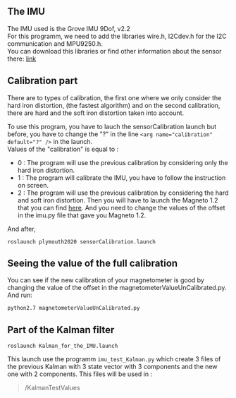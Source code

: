 ## The IMU  
The IMU used is the Grove IMU 9Dof, v2.2  
For this programm, we need to add the libraries wire.h, I2Cdev.h for the I2C communication and MPU9250.h.  
You can download this libraries or find other information about the sensor there: [link](https://wiki.seeedstudio.com/Grove-IMU_9DOF_v2.0/ "Information for the Grove-IMU_9DOF_v2.0")  


## Calibration part  
There are to types of calibration, the first one where we only consider the hard iron distortion, (the fastest algorithm) and on the second calibration, there are hard and the soft iron distortion taken into account.  



To use this program, you have to lauch the sensorCalibration launch
but before, you have to change the "?" in the line `<arg name="calibration" default="?" />`  in the launch.  
Values of the "calibration" is equal to :  
* 0 : The program 	will use the previous calibration by considering only the hard iron distortion.  
* 1 : The program will calibrate the IMU, you have to follow the instruction on screen.  
* 2 : The program will use the previous calibration by considering the hard and soft iron distortion. Then you will have to launch the Magneto 1.2 that you can find [here](http://sailboatinstruments.blogspot.com/2011/09/improved-magnetometer-calibration-part.html "Magneto 1.2"). And you need to change the values of the offset in the imu.py file that gave you Magneto 1.2.  


And after,  

    roslaunch plymouth2020 sensorCalibration.launch

## Seeing the value of the full calibration

You can see if the new calibration of your magnetometer is good by changing the value of the offset in the magnetometerValueUnCalibrated.py.  
And run:  

    python2.7 magnetometerValueUnCalibrated.py

## Part of the Kalman filter  
  
    roslaunch Kalman_for_the_IMU.launch

This launch use the programm `imu_test_Kalman.py` which create 3 files of the previous Kalman with 3 state vector with 3 components and the new one with 2 components. This files will be used in :
 >/KalmanTestValues